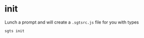 # init

Lunch a prompt and will create a `.sgtsrc.js` file for you with types

```bash
sgts init
```
